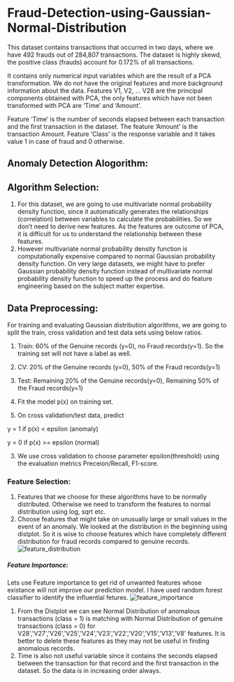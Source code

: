 # Fraud-Detection-using-Gaussian-Normal-Distribution

This dataset contains transactions that occurred in two days, where we have 492 frauds out of 284,807 transactions. The dataset is highly skewd, the positive class (frauds) account for 0.172% of all transactions.

It contains only numerical input variables which are the result of a PCA transformation. We do not have the original features and more background information about the data. Features V1, V2, … V28 are the principal components obtained with PCA, the only features which have not been transformed with PCA are ‘Time’ and ‘Amount’.

Feature ‘Time’ is the number of seconds elapsed between each transaction and the first transaction in the dataset. The feature ‘Amount’ is the transaction Amount. Feature ‘Class’ is the response variable and it takes value 1 in case of fraud and 0 otherwise.

## Anomaly Detection Alogorithm:

## Algorithm Selection:
1) For this dataset, we are going to use multivariate normal probability density function, since it automatically generates the relationships (correlation) between variables to calculate the probabilities. So we don’t need to derive new features. As the features are outcome of PCA, it is difficult for us to understand the relationship between these features.
2) However multivariate normal probability density function is computationally expensive compared to normal Gaussian probability density function. On very large datasets, we might have to prefer Gaussian probability density function instead of multivariate normal probability density function to speed up the process and do feature engineering based on the subject matter expertise.
## Data Preprocessing:
For training and evaluating Gaussian distribution algorithms, we are going to split the train, cross validation and test data sets using below ratios.
1) Train: 60% of the Genuine records (y=0), no Fraud records(y=1). So the training set will not have a label as well.
2) CV: 20% of the Genuine records (y=0), 50% of the Fraud records(y=1)
3) Test: Remaining 20% of the Genuine records(y=0), Remaining 50% of the Fraud records(y=1)

1) Fit the model p(x) on training set.

2) On cross validation/test data, predict

y = 1 if p(x) < epsilon (anomaly)

y = 0 if p(x) >= epsilon (normal)

3) We use cross validation to choose parameter epsilon(threshold) using the evaluation metrics Preceion/Recall, F1-score.

### Feature Selection:
1) Features that we choose for these algorithms have to be normally distributed. Otherwise we need to transform the features to normal distribution using log, sqrt etc.
2) Choose features that might take on unusually large or small values in the event of an anomaly. We looked at the distribution in the beginning using distplot. So it is wise to choose features which have completely different distribution for fraud records compared to genuine records.
          ![feature_distribution](https://user-images.githubusercontent.com/40944675/46391148-f9352980-c6f8-11e8-809b-71347e6a0885.png)
##### Feature Importance:
Lets use Feature importance to get rid of unwanted features whose existance will not improve our prediction model. 
I have used random forest classifier to identify the influential fetures. 
     ![feature_importance](https://user-images.githubusercontent.com/40944675/46391523-0f43e980-c6fb-11e8-9d72-8b88371fc15c.png)
1) From the Distplot we can see Normal Distribution of anomalous transactions (class = 1) is matching with Normal Distribution of genuine transactions (class = 0) for V28','V27','V26','V25','V24','V23','V22','V20','V15','V13','V8' features. It is better to delete these features as they may not be useful in finding anomalous records. 
2) Time is also not useful variable since it contains the seconds elapsed between the transaction for that record and the first transaction in the dataset. So the data is in increasing order always.
